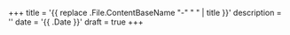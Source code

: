 +++
title = '{{ replace .File.ContentBaseName "-" " " | title }}'
description = ''
date = '{{ .Date }}'
draft = true
+++
